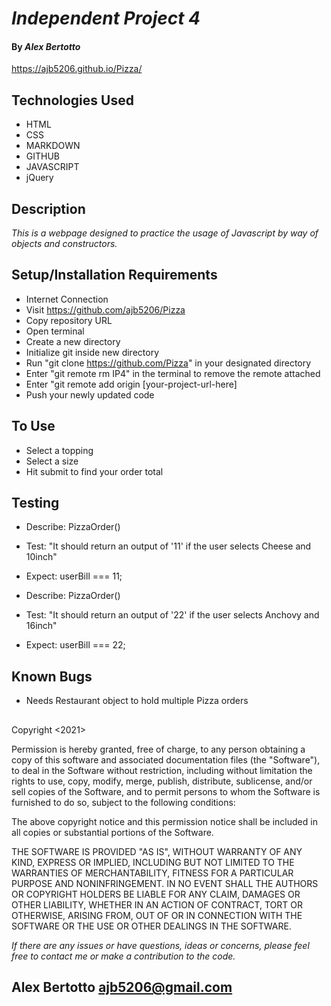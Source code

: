 # _Independent Project 4_

#### By _**Alex Bertotto**_
https://ajb5206.github.io/Pizza/

## Technologies Used

* HTML
* CSS
* MARKDOWN
* GITHUB
* JAVASCRIPT
* jQuery

## Description

_This is a webpage designed to practice the usage of Javascript by way of objects and constructors._

## Setup/Installation Requirements

* Internet Connection
* Visit https://github.com/ajb5206/Pizza
* Copy repository URL
* Open terminal
* Create a new directory
* Initialize git inside new directory
* Run "git clone https://github.com/Pizza" in your designated directory
* Enter "git remote rm IP4" in the terminal to remove the remote attached
* Enter "git remote add origin [your-project-url-here]
* Push your newly updated code

## To Use
* Select a topping
* Select a size
* Hit submit to find your order total
## Testing

* Describe: PizzaOrder()
* Test: "It should return an output of '11' if the user selects Cheese and 10inch"
* Expect: userBill === 11;

* Describe: PizzaOrder()
* Test: "It should return an output of '22' if the user selects Anchovy and 16inch"
* Expect: userBill === 22;

## Known Bugs
* Needs Restaurant object to hold multiple Pizza orders

## 
Copyright <2021> <MIT>

Permission is hereby granted, free of charge, to any person obtaining a copy of this software and associated documentation files (the "Software"), to deal in the Software without restriction, including without limitation the rights to use, copy, modify, merge, publish, distribute, sublicense, and/or sell copies of the Software, and to permit persons to whom the Software is furnished to do so, subject to the following conditions:

The above copyright notice and this permission notice shall be included in all copies or substantial portions of the Software.

THE SOFTWARE IS PROVIDED "AS IS", WITHOUT WARRANTY OF ANY KIND, EXPRESS OR IMPLIED, INCLUDING BUT NOT LIMITED TO THE WARRANTIES OF MERCHANTABILITY, FITNESS FOR A PARTICULAR PURPOSE AND NONINFRINGEMENT. IN NO EVENT SHALL THE AUTHORS OR COPYRIGHT HOLDERS BE LIABLE FOR ANY CLAIM, DAMAGES OR OTHER LIABILITY, WHETHER IN AN ACTION OF CONTRACT, TORT OR OTHERWISE, ARISING FROM, OUT OF OR IN CONNECTION WITH THE SOFTWARE OR THE USE OR OTHER DEALINGS IN THE SOFTWARE.

_If there are any issues or have questions, ideas or concerns, please feel free to contact me or make a contribution to the code._

## Alex Bertotto ajb5206@gmail.com